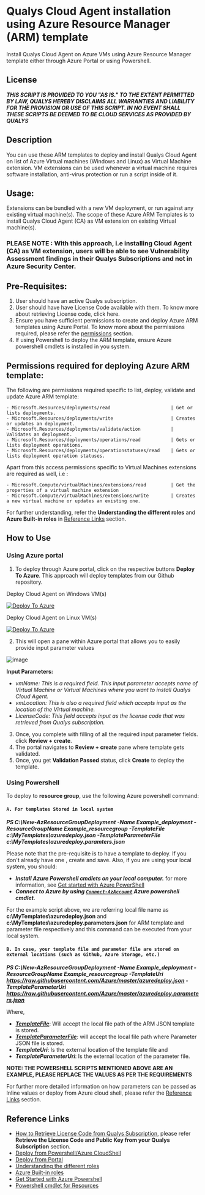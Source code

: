 # Qualys Cloud Agent installation using Azure Resource Manager (ARM) template

Install Qualys Cloud Agent on Azure VMs using Azure Resource Manager template either through Azure Portal or using Powershell.

## License
***THIS SCRIPT IS PROVIDED TO YOU "AS IS." TO THE EXTENT PERMITTED BY LAW, QUALYS HEREBY DISCLAIMS ALL WARRANTIES AND LIABILITY FOR THE PROVISION OR USE OF THIS SCRIPT. IN NO EVENT SHALL THESE SCRIPTS BE DEEMED TO BE CLOUD SERVICES AS PROVIDED BY QUALYS***

## Description
You can use these ARM templates to deploy and install Qualys Cloud Agent on list of Azure Virtual machines (Windows and Linux) as Virtual Machine extension. VM extensions can be used whenever a virtual machine requires software installation, anti-virus protection or run a script inside of it.

## Usage:
Extensions can be bundled with a new VM deployment, or run against any existing virtual machine(s). The scope of these Azure ARM Templates is to install Qualys Cloud Agent (CA) as VM extension on existing Virtual machine(s).

### PLEASE NOTE : With this approach, i.e installing Cloud Agent (CA) as VM extension, users will be able to see Vulnerability Assessment findings in their Qualys Subscriptions and not in Azure Security Center.

## Pre-Requisites:
1. User should have an active Qualys subscription.
2. User should have have License Code available with them. To know more about retrieving License code, click here.
3. Ensure you have sufficient permissions to create and deploy Azure ARM templates using Azure Portal. To know more about the permissions required, please refer the [permissions](https://github.com/sadanandn84/Azure/blob/master/Readme.md#permissions-required-for-deploying-azure-arm-template) section.
4. If using Powershell to deploy the ARM template, ensure Azure powershell cmdlets is installed in you system. 

## Permissions required for deploying Azure ARM template:
The following are permissions required specific to list, deploy, validate and update Azure ARM template:
```
- Microsoft.Resources/deployments/read                      | Get or lists deployments.
- Microsoft.Resources/deployments/write                     | Creates or updates an deployment.
- Microsoft.Resources/deployments/validate/action           | Validates an deployment.
- Microsoft.Resources/deployments/operations/read           | Gets or lists deployment operations.
- Microsoft.Resources/deployments/operationstatuses/read    | Gets or lists deployment operation statuses. 
```
Apart from this access permissions specific to Virtual Machines extensions are required as well, i.e :
```
- Microsoft.Compute/virtualMachines/extensions/read         | Get the properties of a virtual machine extension 
- Microsoft.Compute/virtualMachines/extensions/write        | Creates a new virtual machine or updates an existing one.
```
For further understanding, refer the **Understanding the different roles** and **Azure Built-in roles** in [Reference Links](https://github.com/sadanandn84/Azure/blob/master/Readme.md#reference-links) section.

## How to Use
### Using Azure portal
1. To deploy through Azure portal, click on the respective buttons **Deploy To Azure**. This approach will deploy templates from our Github repository.

Deploy Cloud Agent on Windows VM(s)

[![Deploy To Azure](https://aka.ms/deploytoazurebutton)](https://portal.azure.com/#create/Microsoft.Template/uri/https%3A%2F%2Fraw.githubusercontent.com%2Fsadanandn84%2FAzure%2Fmaster%2FWindowsQCA.json)

Deploy Cloud Agent on Linux VM(s)

[![Deploy To Azure](https://aka.ms/deploytoazurebutton)](https://portal.azure.com/#create/Microsoft.Template/uri/https%3A%2F%2Fraw.githubusercontent.com%2Fsadanandn84%2FAzure%2Fmaster%2FLinuxQCA.json)

2. This will open a pane within Azure portal that allows you to easily provide input parameter values

![image](https://user-images.githubusercontent.com/51158720/93367892-c2676800-f86a-11ea-81d5-51a55d9af7ef.png)

**Input Parameters:**
- *vmName: This is a required field. This input parameter accepts name of Virtual Machine or Virtual Machines where you want to install Qualys Cloud Agent.*
- *vmLocation: This is also a required field which accepts input as the location of the Virtual machine.*
- *LicenseCode: This field accepts input as the license code that was retrieved from Qualys subscription.*

3. Once, you complete with filling of all the required input parameter fields. click **Review + create**.
4. The portal navigates to **Review + create** pane where template gets validated. 
5. Once, you get **Validation Passed** status, click **Create** to deploy the template.

### Using Powershell
To deploy to **resource group**, use the following Azure powershell command:

#### `A. For templates Stored in local system`

***PS C:\New-AzResourceGroupDeployment -Name Example_deployment -ResourceGroupName Example_resourcegroup -TemplateFile c:\MyTemplates\azuredeploy.json -TemplateParameterFile c:\MyTemplates\azuredeploy.paramters.json***

Please note that the pre-requisite is to have a template to deploy. If you don't already have one , create and save. Also, if you are using your local system, you should:
- ***Install Azure Powershell cmdlets on your local computer.*** for more information, see [Get started with Azure PowerShell](https://docs.microsoft.com/en-us/powershell/azure/get-started-azureps?view=azps-4.6.1)
- ***Connect to Azure by using [`Connect-AzAccount`](https://docs.microsoft.com/en-us/powershell/module/az.accounts/connect-azaccount?view=azps-4.6.1) Azure powershell cmdlet.***

For the example script above, we are referring local file name as **c:\MyTemplates\azuredeploy.json** and **c:\MyTemplates\azuredeploy.parameters.json** for ARM template and parameter file respectively and this command can be executed from your local system.


#### `B. In case, your template file and parameter file are stored on external locations (such as Github, Azure Storage, etc.)`

***PS C:\New-AzResourceGroupDeployment -Name Example_deployment -ResourceGroupName Example_resourcegroup -TemplateUri https://raw.githubusercontent.com/Azure/master/azuredeploy.json -TemplateParameterUri https://raw.githubusercontent.com/Azure/master/azuredeploy.parameters.json***

Where, 
- ***[TemplateFile](https://github.com/sadanandn84/Azure/blob/master/Example_templates_parameter_file/exampleTemplate.json)***: Will accept the local file path of the ARM JSON template is stored.
- ***[TemplateParameterFile](https://github.com/sadanandn84/Azure/blob/master/Example_templates_parameter_file/example.parameters.json)***: will accept the local file path where Parameter JSON file is stored.
- ***TemplateUri***: Is the external location of the template file and
- ***TemplateParameterUri***: Is the external location of the parameter file.

**NOTE: THE POWERSHELL SCRIPTS MENTIONED ABOVE ARE AN EXAMPLE, PLEASE REPLACE THE VALUES AS PER THE REQUIREMENTS**

For further more detailed information on how parameters can be passed as Inline values or deploy from Azure cloud shell, please refer the [Reference Links](https://github.com/sadanandn84/Azure/blob/master/Readme.md#reference-links) section.

## Reference Links
- [How to Retrieve License Code from Qualys Subscription](https://qualys-secure.force.com/discussions/s/article/000005837#license), please refer **Retrieve the License Code and Public Key from your Qualys Subscription** section.
- [Deploy from Powershell/Azure CloudShell](https://qualys-secure.force.com/discussions/s/article/000005837#license)
- [Deploy from Portal](https://docs.microsoft.com/en-us/azure/azure-resource-manager/templates/deploy-portal)
- [Understanding the different roles](https://docs.microsoft.com/en-us/azure/role-based-access-control/rbac-and-directory-admin-roles#azure-roles)
- [Azure Built-in roles](https://docs.microsoft.com/en-us/azure/role-based-access-control/built-in-roles)
- [Get Started with Azure Powershell](https://docs.microsoft.com/en-us/powershell/azure/get-started-azureps?view=azps-4.6.1)
- [Powershell cmdlet for Resources](https://docs.microsoft.com/en-us/powershell/module/az.resources/?view=azps-4.6.1#resources)





